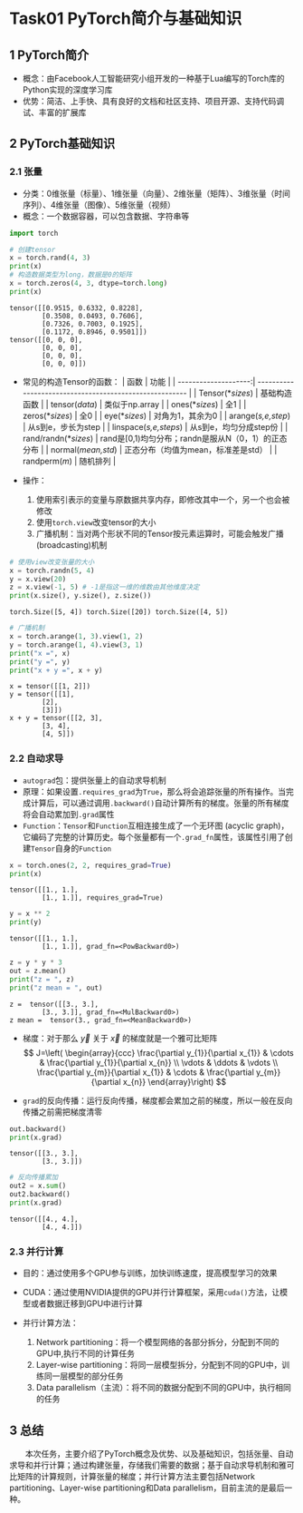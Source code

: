 # Task01 PyTorch简介与基础知识

## 1 PyTorch简介

- 概念：由Facebook人工智能研究小组开发的一种基于Lua编写的Torch库的Python实现的深度学习库
- 优势：简洁、上手快、具有良好的文档和社区支持、项目开源、支持代码调试、丰富的扩展库

## 2 PyTorch基础知识

### 2.1 张量

- 分类：0维张量（标量）、1维张量（向量）、2维张量（矩阵）、3维张量（时间序列）、4维张量（图像）、5维张量（视频）
- 概念：一个数据容器，可以包含数据、字符串等


```python
import torch
```


```python
# 创建tensor
x = torch.rand(4, 3)
print(x)
# 构造数据类型为long，数据是0的矩阵
x = torch.zeros(4, 3, dtype=torch.long)
print(x)
```

    tensor([[0.9515, 0.6332, 0.8228],
            [0.3508, 0.0493, 0.7606],
            [0.7326, 0.7003, 0.1925],
            [0.1172, 0.8946, 0.9501]])
    tensor([[0, 0, 0],
            [0, 0, 0],
            [0, 0, 0],
            [0, 0, 0]])
    

- 常见的构造Tensor的函数：
|                  函数 | 功能                             |
| --------------------:| ------------------------------------------------------- |
| Tensor(\**sizes*)    | 基础构造函数                             |
| tensor(*data*)      | 类似于np.array                            |
| ones(\**sizes*)      | 全1                                   |
| zeros(\**sizes*)    | 全0                                    |
| eye(\**sizes*)      | 对角为1，其余为0                           |
| arange(*s,e,step*)   | 从s到e，步长为step                         |
| linspace(*s,e,steps*) | 从s到e，均匀分成step份                       |
| rand/randn(\**sizes*) | rand是\[0,1)均匀分布；randn是服从N（0，1）的正态分布   |
| normal(*mean,std*)   | 正态分布（均值为mean，标准差是std）              |
| randperm(*m*)      | 随机排列                                 |

- 操作：
  1. 使用索引表示的变量与原数据共享内存，即修改其中一个，另一个也会被修改
  2. 使用`torch.view`改变tensor的大小
  3. 广播机制：当对两个形状不同的Tensor按元素运算时，可能会触发广播(broadcasting)机制


```python
# 使用view改变张量的大小
x = torch.randn(5, 4)
y = x.view(20)
z = x.view(-1, 5) # -1是指这一维的维数由其他维度决定
print(x.size(), y.size(), z.size())
```

    torch.Size([5, 4]) torch.Size([20]) torch.Size([4, 5])
    


```python
# 广播机制
x = torch.arange(1, 3).view(1, 2)
y = torch.arange(1, 4).view(3, 1)
print("x =", x)
print("y =", y)
print("x + y =", x + y)
```

    x = tensor([[1, 2]])
    y = tensor([[1],
            [2],
            [3]])
    x + y = tensor([[2, 3],
            [3, 4],
            [4, 5]])
    

### 2.2 自动求导

- `autograd`包：提供张量上的自动求导机制
- 原理：如果设置`.requires_grad`为`True`，那么将会追踪张量的所有操作。当完成计算后，可以通过调用`.backward()`自动计算所有的梯度。张量的所有梯度将会自动累加到`.grad`属性
- `Function`：`Tensor`和`Function`互相连接生成了一个无环图 (acyclic graph)，它编码了完整的计算历史。每个张量都有一个`.grad_fn`属性，该属性引用了创建`Tensor`自身的`Function`


```python
x = torch.ones(2, 2, requires_grad=True)
print(x)
```

    tensor([[1., 1.],
            [1., 1.]], requires_grad=True)
    


```python
y = x ** 2
print(y)
```

    tensor([[1., 1.],
            [1., 1.]], grad_fn=<PowBackward0>)
    


```python
z = y * y * 3
out = z.mean()
print("z = ", z)
print("z mean = ", out)
```

    z =  tensor([[3., 3.],
            [3., 3.]], grad_fn=<MulBackward0>)
    z mean =  tensor(3., grad_fn=<MeanBackward0>)
    

- 梯度：对于那么 $\vec{y}$ 关于 $\vec{x}$ 的梯度就是一个雅可比矩阵
$$
J=\left(
\begin{array}{ccc}
\frac{\partial y_{1}}{\partial x_{1}} & \cdots & \frac{\partial y_{1}}{\partial x_{n}} \\ 
\vdots & \ddots & \vdots \\ 
\frac{\partial y_{m}}{\partial x_{1}} & \cdots & \frac{\partial y_{m}}{\partial x_{n}}
\end{array}\right)
$$

- `grad`的反向传播：运行反向传播，梯度都会累加之前的梯度，所以一般在反向传播之前需把梯度清零


```python
out.backward()
print(x.grad)
```

    tensor([[3., 3.],
            [3., 3.]])
    


```python
# 反向传播累加
out2 = x.sum()
out2.backward()
print(x.grad)
```

    tensor([[4., 4.],
            [4., 4.]])
    

### 2.3 并行计算

- 目的：通过使用多个GPU参与训练，加快训练速度，提高模型学习的效果
- CUDA：通过使用NVIDIA提供的GPU并行计算框架，采用`cuda()`方法，让模型或者数据迁移到GPU中进行计算

- 并行计算方法：
  1. Network partitioning：将一个模型网络的各部分拆分，分配到不同的GPU中,执行不同的计算任务
  2. Layer-wise partitioning：将同一层模型拆分，分配到不同的GPU中，训练同一层模型的部分任务
  3. Data parallelism（主流）：将不同的数据分配到不同的GPU中，执行相同的任务

## 3 总结

&emsp;&emsp;本次任务，主要介绍了PyTorch概念及优势、以及基础知识，包括张量、自动求导和并行计算；通过构建张量，存储我们需要的数据；基于自动求导机制和雅可比矩阵的计算规则，计算张量的梯度；并行计算方法主要包括Network partitioning、Layer-wise partitioning和Data parallelism，目前主流的是最后一种。
